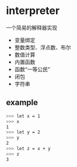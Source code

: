 # interpreter
一个简易的解释器实现

- 变量绑定
- 整数类型、浮点数、布尔
- 数值计算
- 内置函数
- 函数“一等公民”
- 闭包
- 字符串

example
------

```bash
>>> let x = 1
>>> x
1
>>> let y = 2
>>> y
2
>>> let z = x + y
>>> z
3
```